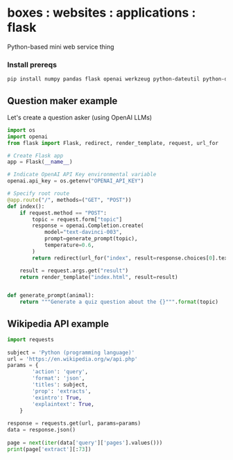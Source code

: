 # boxes : websites : applications : flask

Python-based mini web service thing


### Install prereqs
```bash
pip install numpy pandas flask openai werkzeug python-dateutil python-dotenv nltk
```


## Question maker example

Let's create a question asker (using OpenAI LLMs)

```python
import os
import openai
from flask import Flask, redirect, render_template, request, url_for

# Create Flask app
app = Flask(__name__)

# Indicate OpenAI API Key environmental variable
openai.api_key = os.getenv("OPENAI_API_KEY")

# Specify root route
@app.route("/", methods=("GET", "POST"))
def index():
    if request.method == "POST":
        topic = request.form["topic"]
        response = openai.Completion.create(
            model="text-davinci-003",
            prompt=generate_prompt(topic),
            temperature=0.6,
        )
        return redirect(url_for("index", result=response.choices[0].text))

    result = request.args.get("result")
    return render_template("index.html", result=result)


def generate_prompt(animal):
    return """Generate a quiz question about the {}""".format(topic)
```

## Wikipedia API example

```python
import requests
 
subject = 'Python (programming language)'
url = 'https://en.wikipedia.org/w/api.php'
params = {
        'action': 'query',
        'format': 'json',
        'titles': subject,
        'prop': 'extracts',
        'exintro': True,
        'explaintext': True,
    }
 
response = requests.get(url, params=params)
data = response.json()
 
page = next(iter(data['query']['pages'].values()))
print(page['extract'][:73])
```

